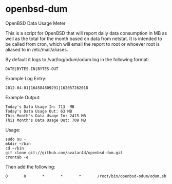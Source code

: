 openbsd-dum
===========
OpenBSD Data Usage Meter

This is a script for OpenBSD that will report daily data consumption in MB as well as the total for the month based on data from netstat. It is intended to be called from cron, which will email the report to root or whoever root is aliased to in /etc/mail/aliases. 


By default it logs to /var/log/odum/odum.log in the following format:

	DATE|BYTES-IN|BYTES-OUT


Example Log Entry:

	2012-04-01|164584809291|162057262018


Example Output:

	Today's Data Usage In: 713  MB
	Today's Data Usage Out: 63 MB
	This Month's Data Usage In: 2415 MB
	This Month's Data Usage Out: 709 MB


Usage:

	sudo su -
	mkdir ~/bin
	cd ~/bin
	git clone git://github.com/avatar4d/openbsd-dum.git
	crontab -e


Then add the following:

	0       0       *       *       *       /root/bin/openbsd-odum/odum.sh

